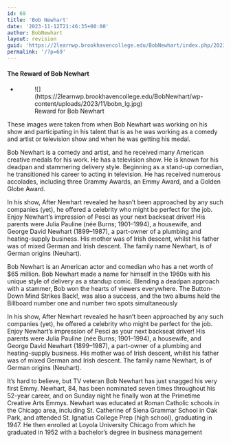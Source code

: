 ```yaml
---
id: 69
title: 'Bob Newhart'
date: '2023-11-12T21:46:35+00:00'
author: BobNewhart
layout: revision
guid: 'https://2learnwp.brookhavencollege.edu/BobNewhart/index.php/2023/11/12/1-revision-v1/'
permalink: '/?p=69'
---
```


####  The Reward of Bob Newhart

- <figure>![](https://2learnwp.brookhavencollege.edu/BobNewhart/wp-content/uploads/2023/11/bobn_lg.jpg)<figcaption>Reward for Bob Newhart</figcaption></figure>

These images were taken from when Bob Newhart was working on his show and participating in his talent that is as he was working as a comedy and artist or television show and when he was getting his medal.

Bob Newhart is a comedy and artist, and he received many American creative medals for his work. He has a television show. He is known for his deadpan and stammering delivery style. Beginning as a stand-up comedian, he transitioned his career to acting in television. He has received numerous accolades, including three Grammy Awards, an Emmy Award, and a Golden Globe Award.

In his show, After Newhart revealed he hasn’t been approached by any such companies (yet), he offered a celebrity who might be perfect for the job. Enjoy Newhart’s impression of Pesci as your next backseat driver! His parents were Julia Pauline (née Burns; 1901–1994), a housewife, and George David Newhart (1899–1987), a part-owner of a plumbing and heating-supply business. His mother was of Irish descent, whilst his father was of mixed German and Irish descent. The family name Newhart, is of German origins (Neuhart).

Bob Newhart is an American actor and comedian who has a net worth of $65 million. Bob Newhart made a name for himself in the 1960s with his unique style of delivery as a standup comic. Blending a deadpan approach with a stammer, Bob won the hearts of viewers everywhere. The Button-Down Mind Strikes Back!, was also a success, and the two albums held the Billboard number one and number two spots simultaneously

In his show, After Newhart revealed he hasn’t been approached by any such companies (yet), he offered a celebrity who might be perfect for the job. Enjoy Newhart’s impression of Pesci as your next backseat driver! His parents were Julia Pauline (née Burns; 1901–1994), a housewife, and George David Newhart (1899–1987), a part-owner of a plumbing and heating-supply business. His mother was of Irish descent, whilst his father was of mixed German and Irish descent. The family name Newhart, is of German origins (Neuhart).

It’s hard to believe, but TV veteran Bob Newhart has just snagged his very first Emmy. Newhart, 84, has been nominated seven times throughout his 52-year career, and on Sunday night he finally won at the Primetime Creative Arts Emmys. Newhart was educated at Roman Catholic schools in the Chicago area, including St. Catherine of Siena Grammar School in Oak Park, and attended St. Ignatius College Prep (high school), graduating in 1947. He then enrolled at Loyola University Chicago from which he graduated in 1952 with a bachelor’s degree in business management